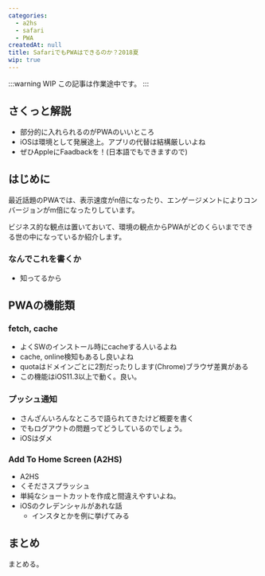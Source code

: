 ```yaml
---
categories: 
  - a2hs
  - safari
  - PWA
createdAt: null
title: SafariでもPWAはできるのか？2018夏
wip: true
---
```


:::warning WIP
この記事は作業途中です。
:::

## さくっと解説

- 部分的に入れられるのがPWAのいいところ
- iOSは環境として発展途上。アプリの代替は結構厳しいよね
- ぜひAppleにFaadbackを！(日本語でもできますので)

## はじめに

最近話題のPWAでは、表示速度がn倍になったり、エンゲージメントによりコンバージョンがm倍になったりしています。

ビジネス的な観点は置いておいて、環境の観点からPWAがどのくらいまでできる世の中になっているか紹介します。

### なんでこれを書くか

- 知ってるから

## PWAの機能類

### fetch, cache

- よくSWのインストール時にcacheする人いるよね
- cache, online検知もあるし良いよね
- quotaはドメインごとに2割だったりします(Chrome)ブラウザ差異がある
- この機能はiOS11.3以上で動く。良い。

### プッシュ通知

- さんざんいろんなところで語られてきたけど概要を書く
- でもログアウトの問題ってどうしているのでしょう。
- iOSはダメ

### Add To Home Screen (A2HS)

- A2HS
- くそださスプラッシュ
- 単純なショートカットを作成と間違えやすいよね。
- iOSのクレデンシャルがあれな話
  - インスタとかを例に挙げてみる

## まとめ

まとめる。
